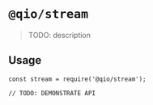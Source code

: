 # `@qio/stream`

> TODO: description

## Usage

```
const stream = require('@qio/stream');

// TODO: DEMONSTRATE API
```
